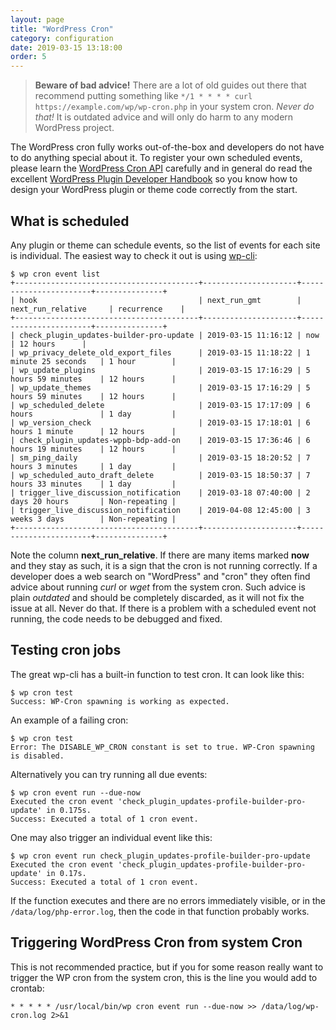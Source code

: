 ```yaml
---
layout: page
title: "WordPress Cron"
category: configuration
date: 2019-03-15 13:18:00
order: 5
---
```


> **Beware of bad advice!** There are a lot of old guides out there that recommend putting something like `*/1 * * * * curl https://example.com/wp/wp-cron.php` in your system cron. _Never do that!_ It is outdated advice and will only do harm to any modern WordPress project.

The WordPress cron fully works out-of-the-box and developers do not have to do anything special about it. To register your own scheduled events, please learn the [WordPress Cron API](https://codex.wordpress.org/Function_Reference/wp_schedule_event) carefully and in general do read the excellent [WordPress Plugin Developer Handbook](https://developer.wordpress.org/plugins/cron/) so you know how to design your WordPress plugin or theme code correctly from the start.

## What is scheduled

Any plugin or theme can schedule events, so the list of events for each site is individual. The easiest way to check it out is using [wp-cli](https://wp-cli.org/):

```
$ wp cron event list
+-----------------------------------------+---------------------+-----------------------+---------------+
| hook                                    | next_run_gmt        | next_run_relative     | recurrence    |
+-----------------------------------------+---------------------+-----------------------+---------------+
| check_plugin_updates-builder-pro-update | 2019-03-15 11:16:12 | now                   | 12 hours      |
| wp_privacy_delete_old_export_files      | 2019-03-15 11:18:22 | 1 minute 25 seconds   | 1 hour        |
| wp_update_plugins                       | 2019-03-15 17:16:29 | 5 hours 59 minutes    | 12 hours      |
| wp_update_themes                        | 2019-03-15 17:16:29 | 5 hours 59 minutes    | 12 hours      |
| wp_scheduled_delete                     | 2019-03-15 17:17:09 | 6 hours               | 1 day         |
| wp_version_check                        | 2019-03-15 17:18:01 | 6 hours 1 minute      | 12 hours      |
| check_plugin_updates-wppb-bdp-add-on    | 2019-03-15 17:36:46 | 6 hours 19 minutes    | 12 hours      |
| sm_ping_daily                           | 2019-03-15 18:20:52 | 7 hours 3 minutes     | 1 day         |
| wp_scheduled_auto_draft_delete          | 2019-03-15 18:50:37 | 7 hours 33 minutes    | 1 day         |
| trigger_live_discussion_notification    | 2019-03-18 07:40:00 | 2 days 20 hours       | Non-repeating |
| trigger_live_discussion_notification    | 2019-04-08 12:45:00 | 3 weeks 3 days        | Non-repeating |
+-----------------------------------------+---------------------+-----------------------+---------------+
```

Note the column **next_run_relative**. If there are many items marked **now** and they stay as such, it is a sign that the cron is not running correctly. If a developer does a web search on "WordPress" and "cron" they often find advice about running _curl_ or _wget_ from the system cron. Such advice is plain *outdated* and should be completely discarded, as it will not fix the issue at all. Never do that. If there is a problem with a scheduled event not running, the code needs to be debugged and fixed.

## Testing cron jobs

The great wp-cli has a built-in function to test cron. It can look like this:
```
$ wp cron test
Success: WP-Cron spawning is working as expected.
```

An example of a failing cron:
```
$ wp cron test
Error: The DISABLE_WP_CRON constant is set to true. WP-Cron spawning is disabled.
```

Alternatively you can try running all due events:
```
$ wp cron event run --due-now
Executed the cron event 'check_plugin_updates-profile-builder-pro-update' in 0.175s.
Success: Executed a total of 1 cron event.
```

One may also trigger an individual event like this:
```
$ wp cron event run check_plugin_updates-profile-builder-pro-update
Executed the cron event 'check_plugin_updates-profile-builder-pro-update' in 0.17s.
Success: Executed a total of 1 cron event.
```

If the function executes and there are no errors immediately visible, or in the `/data/log/php-error.log`, then the code in that function probably works.

## Triggering WordPress Cron from system Cron

This is not recommended practice, but if you for some reason really want to trigger the WP cron from the system cron, this is the line you would add to crontab:

```
* * * * * /usr/local/bin/wp cron event run --due-now >> /data/log/wp-cron.log 2>&1
```
